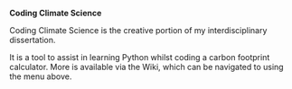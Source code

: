 <b>Coding Climate Science</b>

Coding Climate Science is the creative portion of my interdisciplinary dissertation. 

It is a tool to assist in learning Python whilst coding a carbon footprint calculator. More is available via the Wiki, which can be navigated to using the menu above.
